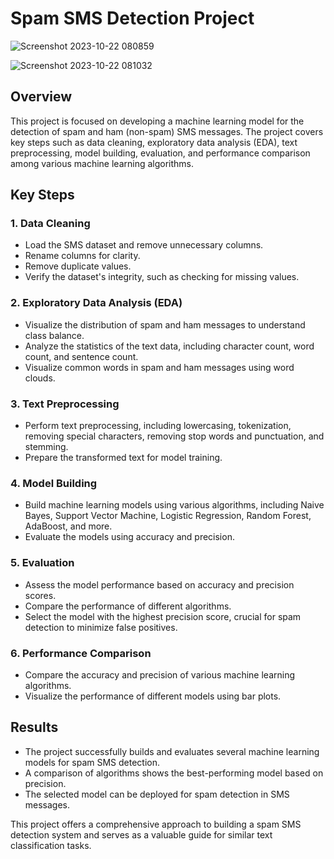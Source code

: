 # Spam SMS Detection Project

![Screenshot 2023-10-22 080859](https://github.com/NiShApOkHaReL/Spam-SMS-Classifier/assets/107798171/11d1440f-9bbe-4974-8ebb-e931aaface6d)



![Screenshot 2023-10-22 081032](https://github.com/NiShApOkHaReL/Spam-SMS-Classifier/assets/107798171/3c89c4ea-7589-4269-9505-4159bbd16594)


## Overview
This project is focused on developing a machine learning model for the detection of spam and ham (non-spam) SMS messages. The project covers key steps such as data cleaning, exploratory data analysis (EDA), text preprocessing, model building, evaluation, and performance comparison among various machine learning algorithms.

## Key Steps

### 1. Data Cleaning
- Load the SMS dataset and remove unnecessary columns.
- Rename columns for clarity.
- Remove duplicate values.
- Verify the dataset's integrity, such as checking for missing values.

### 2. Exploratory Data Analysis (EDA)
- Visualize the distribution of spam and ham messages to understand class balance.
- Analyze the statistics of the text data, including character count, word count, and sentence count.
- Visualize common words in spam and ham messages using word clouds.

### 3. Text Preprocessing
- Perform text preprocessing, including lowercasing, tokenization, removing special characters, removing stop words and punctuation, and stemming.
- Prepare the transformed text for model training.

### 4. Model Building
- Build machine learning models using various algorithms, including Naive Bayes, Support Vector Machine, Logistic Regression, Random Forest, AdaBoost, and more.
- Evaluate the models using accuracy and precision.

### 5. Evaluation
- Assess the model performance based on accuracy and precision scores.
- Compare the performance of different algorithms.
- Select the model with the highest precision score, crucial for spam detection to minimize false positives.

### 6. Performance Comparison
- Compare the accuracy and precision of various machine learning algorithms.
- Visualize the performance of different models using bar plots.

## Results
- The project successfully builds and evaluates several machine learning models for spam SMS detection.
- A comparison of algorithms shows the best-performing model based on precision.
- The selected model can be deployed for spam detection in SMS messages.

This project offers a comprehensive approach to building a spam SMS detection system and serves as a valuable guide for similar text classification tasks.

